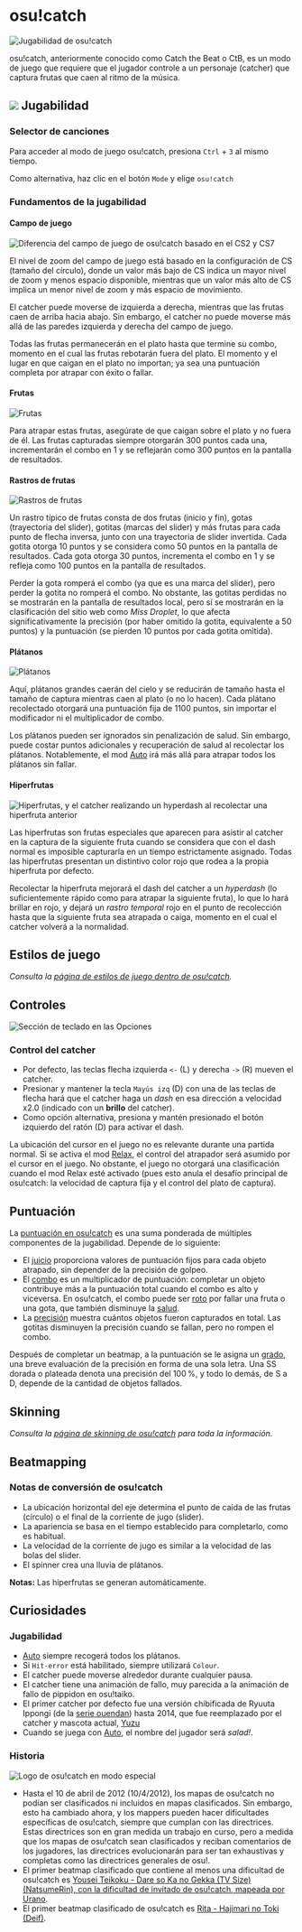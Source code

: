 # osu!catch

![Jugabilidad de osu!catch](/wiki/shared/catch-gameplay.jpg "Interfaz de osu!catch")

osu!catch, anteriormente conocido como Catch the Beat o CtB, es un modo de juego que requiere que el jugador controle a un personaje (catcher) que captura frutas que caen al ritmo de la música.

## ![](/wiki/shared/mode/catch.png) Jugabilidad

### Selector de canciones

Para acceder al modo de juego osu!catch, presiona `Ctrl` + `3` al mismo tiempo.

Como alternativa, haz clic en el botón `Mode` y elige `osu!catch`

### Fundamentos de la jugabilidad

#### Campo de juego

![Diferencia del campo de juego de osu!catch basado en el CS2 y CS7](/wiki/shared/Catch_Playfield_27.jpg "Diferencia del campo de juego de osu!catch basado en el CS")

El nivel de zoom del campo de juego está basado en la configuración de CS (tamaño del círculo), donde un valor más bajo de CS indica un mayor nivel de zoom y menos espacio disponible, mientras que un valor más alto de CS implica un menor nivel de zoom y más espacio de movimiento.

El catcher puede moverse de izquierda a derecha, mientras que las frutas caen de arriba hacia abajo. Sin embargo, el catcher no puede moverse más allá de las paredes izquierda y derecha del campo de juego.

Todas las frutas permanecerán en el plato hasta que termine su combo, momento en el cual las frutas rebotarán fuera del plato. El momento y el lugar en que caigan en el plato no importan; ya sea una puntuación completa por atrapar con éxito o fallar.

#### Frutas

![Frutas](/wiki/shared/Catch_fruits.jpg "Frutas de osu!catch")

Para atrapar estas frutas, asegúrate de que caigan sobre el plato y no fuera de él. Las frutas capturadas siempre otorgarán 300 puntos cada una, incrementarán el combo en 1 y se reflejarán como 300 puntos en la pantalla de resultados.

#### Rastros de frutas

![Rastros de frutas](/wiki/shared/Catch_trails.jpg "Rastros de frutas de osu!catch")

Un rastro típico de frutas consta de dos frutas (inicio y fin), gotas (trayectoria del slider), gotitas (marcas del slider) y más frutas para cada punto de flecha inversa, junto con una trayectoria de slider invertida. Cada gotita otorga 10 puntos y se considera como 50 puntos en la pantalla de resultados. Cada gota otorga 30 puntos, incrementa el combo en 1 y se refleja como 100 puntos en la pantalla de resultados.

Perder la gota romperá el combo (ya que es una marca del slider), pero perder la gotita no romperá el combo. No obstante, las gotitas perdidas no se mostrarán en la pantalla de resultados local, pero sí se mostrarán en la clasificación del sitio web como *Miss Droplet*, lo que afecta significativamente la precisión (por haber omitido la gotita, equivalente a 50 puntos) y la puntuación (se pierden 10 puntos por cada gotita omitida).

#### Plátanos

![Plátanos](/wiki/shared/Catch_bananas.jpg "Plátanos de osu!catch")

Aquí, plátanos grandes caerán del cielo y se reducirán de tamaño hasta el tamaño de captura mientras caen al plato (o no lo hacen). Cada plátano recolectado otorgará una puntuación fija de 1100 puntos, sin importar el modificador ni el multiplicador de combo.

Los plátanos pueden ser ignorados sin penalización de salud. Sin embargo, puede costar puntos adicionales y recuperación de salud al recolectar los plátanos. Notablemente, el mod [Auto](/wiki/Gameplay/Game_modifier/Auto) irá más allá para atrapar todos los plátanos sin fallar.

#### Hiperfrutas

![Hiperfrutas, y el catcher realizando un hyperdash al recolectar una hiperfruta anterior](/wiki/shared/Catch_hyperfruits.jpg "Hiperfrutas de osu!catch")

Las hiperfrutas son frutas especiales que aparecen para asistir al catcher en la captura de la siguiente fruta cuando se considera que con el dash normal es imposible capturarla en un tiempo estrictamente asignado. Todas las hiperfrutas presentan un distintivo color rojo que rodea a la propia hiperfruta por defecto.

Recolectar la hiperfruta mejorará el dash del catcher a un *hyperdash* (lo suficientemente rápido como para atrapar la siguiente fruta), lo que lo hará brillar en rojo, y dejará un *rastro temporal* rojo en el punto de recolección hasta que la siguiente fruta sea atrapada o caiga, momento en el cual el catcher volverá a la normalidad.

## Estilos de juego

*Consulta la [página de estilos de juego dentro de osu!catch](/wiki/Gameplay/Play_style#osu!catch).*

## Controles

![Sección de teclado en las Opciones](/wiki/shared/Options_keyboard.jpg "Icono de entrada en las opciones, sección de teclado")

### Control del catcher

- Por defecto, las teclas flecha izquierda `<-` (L) y derecha `->` (R) mueven el catcher.
- Presionar y mantener la tecla `Mayús izq` (D) con una de las teclas de flecha hará que el catcher haga un *dash* en esa dirección a velocidad x2.0 (indicado con un **brillo** del catcher).
- Como opción alternativa, presiona y mantén presionado el botón izquierdo del ratón (D) para activar el dash.

La ubicación del cursor en el juego no es relevante durante una partida normal. Si se activa el mod [Relax](/wiki/Gameplay/Game_modifier/Relax), el control del atrapador será asumido por el cursor en el juego. No obstante, el juego no otorgará una clasificación cuando el mod Relax esté activado (pues esto anula el desafío principal de osu!catch: la velocidad de captura fija y el control del plato de captura).

## Puntuación

La [puntuación en osu!catch](/wiki/Gameplay/Score/ScoreV1/osu!catch) es una suma ponderada de múltiples componentes de la jugabilidad. Depende de lo siguiente:

- El [juicio](/wiki/Gameplay/Judgement) proporciona valores de puntuación fijos para cada objeto atrapado, sin depender de la precisión de golpeo.
- El [combo](/wiki/Gameplay/Combo_(score_multiplier)) es un multiplicador de puntuación: completar un objeto contribuye más a la puntuación total cuando el combo es alto y viceversa. En osu!catch, el combo puede ser [roto](/wiki/Gameplay/Judgement/Combobreak) por fallar una fruta o una gota, que también disminuye la [salud](/wiki/Gameplay/Health).
- La [precisión](/wiki/Gameplay/Accuracy#osu!catch) muestra cuántos objetos fueron capturados en total. Las gotitas disminuyen la precisión cuando se fallan, pero no rompen el combo.

Después de completar un beatmap, a la puntuación se le asigna un [grado](/wiki/Gameplay/Grade#osu!catch), una breve evaluación de la precisión en forma de una sola letra. Una SS dorada o plateada denota una precisión del 100 %, y todo lo demás, de S a D, depende de la cantidad de objetos fallados.

## Skinning

*Consulta la [página de skinning de osu!catch](/wiki/Skinning/osu!catch) para toda la información.*

## Beatmapping

### Notas de conversión de osu!catch

- La ubicación horizontal del eje determina el punto de caída de las frutas (círculo) o el final de la corriente de jugo (slider).
- La apariencia se basa en el tiempo establecido para completarlo, como es habitual.
- La velocidad de la corriente de jugo es similar a la velocidad de las bolas del slider.
- El spinner crea una lluvia de plátanos.

**Notas:** Las hiperfrutas se generan automáticamente.

## Curiosidades

### Jugabilidad

- [Auto](/wiki/Gameplay/Game_modifier/Auto) siempre recogerá todos los plátanos.
- Si `Hit-error` está habilitado, siempre utilizará `Colour`.
- El catcher puede moverse alrededor durante cualquier pausa.
- El catcher tiene una animación de fallo, muy parecida a la animación de fallo de pippidon en osu!taiko.
- El primer catcher por defecto fue una versión chibificada de Ryuuta Ippongi (de la [serie ouendan](https://es.wikipedia.org/wiki/Osu!_Tatakae!_Ouendan)) hasta 2014, que fue reemplazado por el catcher y mascota actual, [Yuzu](/wiki/Mascots#yuzu)
- Cuando se juega con [Auto](/wiki/Gameplay/Game_modifier/Auto), el nombre del jugador será *salad!*.

### Historia

![Logo de osu!catch en modo especial](/wiki/shared/Ctb_logo.jpg "Logo de Catch the Beat en modo especial")

- Hasta el 10 de abril de 2012 (10/4/2012), los mapas de osu!catch no podían ser clasificados ni incluidos en mapas clasificados. Sin embargo, esto ha cambiado ahora, y los mappers pueden hacer dificultades específicas de osu!catch, siempre que cumplan con las directrices. Estas directrices son en gran medida un trabajo en curso, pero a medida que los mapas de osu!catch sean clasificados y reciban comentarios de los jugadores, las directrices evolucionarán para ser tan exhaustivas y completas como las directrices generales de osu!.
- El primer beatmap clasificado que contiene al menos una dificultad de osu!catch es [Yousei Teikoku - Dare so Ka no Gekka (TV Size) (NatsumeRin), con la dificultad de invitado de osu!catch, mapeada por Urano](https://osu.ppy.sh/beatmapsets/13676).
- El primer beatmap clasificado de osu!catch es [Rita - Hajimari no Toki (Deif)](https://osu.ppy.sh/beatmapsets/91485).
